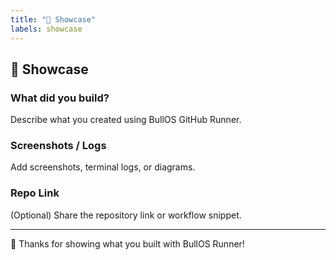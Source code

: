 ```yaml
---
title: "🚀 Showcase"
labels: showcase
---
```


## 🚀 Showcase

### What did you build?
Describe what you created using BullOS GitHub Runner.

### Screenshots / Logs
Add screenshots, terminal logs, or diagrams.

### Repo Link
(Optional) Share the repository link or workflow snippet.

---

👏 Thanks for showing what you built with BullOS Runner!
